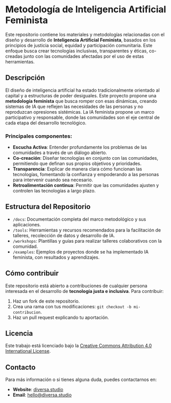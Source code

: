 # Metodología de Inteligencia Artificial Feminista

Este repositorio contiene los materiales y metodologías relacionadas con el diseño y desarrollo de **Inteligencia Artificial Feminista**, basados en los principios de justicia social, equidad y participación comunitaria. Este enfoque busca crear tecnologías inclusivas, transparentes y éticas, co-creadas junto con las comunidades afectadas por el uso de estas herramientas.

## Descripción

El diseño de inteligencia artificial ha estado tradicionalmente orientado al capital y a estructuras de poder desiguales. Este proyecto propone una **metodología feminista** que busca romper con esas dinámicas, creando sistemas de IA que reflejen las necesidades de las personas y no reproduzcan opresiones sistémicas. La IA feminista propone un marco participativo y responsable, donde las comunidades son el eje central de cada etapa del desarrollo tecnológico.

### Principales componentes:

- **Escucha Activa**: Entender profundamente los problemas de las comunidades a través de un diálogo abierto.
- **Co-creación**: Diseñar tecnologías en conjunto con las comunidades, permitiendo que definan sus propios objetivos y prioridades.
- **Transparencia**: Explicar de manera clara cómo funcionan las tecnologías, fomentando la confianza y empoderando a las personas para intervenir cuando sea necesario.
- **Retroalimentación continua**: Permitir que las comunidades ajusten y controlen las tecnologías a largo plazo.

## Estructura del Repositorio

- `/docs`: Documentación completa del marco metodológico y sus aplicaciones.
- `/tools`: Herramientas y recursos recomendados para la facilitación de talleres, recolección de datos y desarrollo de IA.
- `/workshops`: Plantillas y guías para realizar talleres colaborativos con la comunidad.
- `/examples`: Ejemplos de proyectos donde se ha implementado IA feminista, con resultados y aprendizajes.

## Cómo contribuir

Este repositorio está abierto a contribuciones de cualquier persona interesada en el desarrollo de **tecnología justa e inclusiva**. Para contribuir:

1. Haz un fork de este repositorio.
2. Crea una rama con tus modificaciones: `git checkout -b mi-contribucion`.
3. Haz un pull request explicando tu aportación.

## Licencia

Este trabajo está licenciado bajo la [Creative Commons Attribution 4.0 International License](https://creativecommons.org/licenses/by/4.0/).

## Contacto

Para más información o si tienes alguna duda, puedes contactarnos en:

- **Website**: [diversa.studio](https://diversa.studio/)
- **Email**: [hello@diversa.studio](mailto:hello@diversa.studio)
